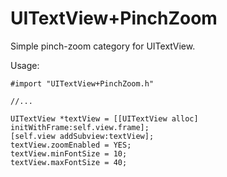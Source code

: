 UITextView+PinchZoom
====================

Simple pinch-zoom category for UITextView.

Usage:

    #import "UITextView+PinchZoom.h"

    //...

    UITextView *textView = [[UITextView alloc] initWithFrame:self.view.frame];
    [self.view addSubview:textView];
    textView.zoomEnabled = YES;
    textView.minFontSize = 10;
    textView.maxFontSize = 40;

